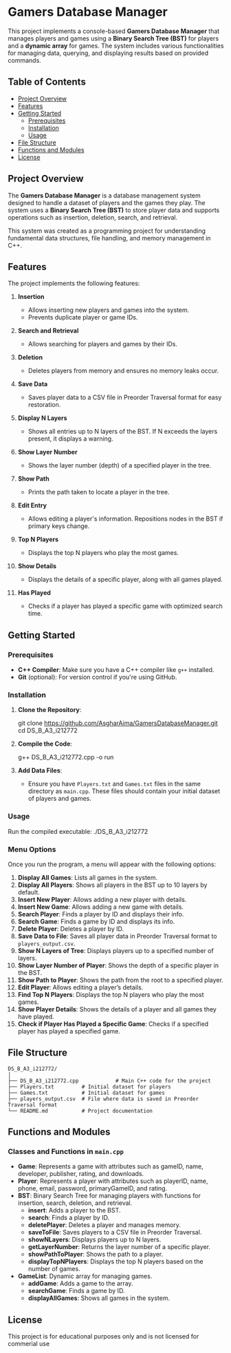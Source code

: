 

# Gamers Database Manager

This project implements a console-based **Gamers Database Manager** that manages players and games using a **Binary Search Tree (BST)** for players and a **dynamic array** for games. The system includes various functionalities for managing data, querying, and displaying results based on provided commands.

## Table of Contents
- [Project Overview](#project-overview)
- [Features](#features)
- [Getting Started](#getting-started)
  - [Prerequisites](#prerequisites)
  - [Installation](#installation)
  - [Usage](#usage)
- [File Structure](#file-structure)
- [Functions and Modules](#functions-and-modules)
- [License](#license)

## Project Overview
The **Gamers Database Manager** is a database management system designed to handle a dataset of players and the games they play. The system uses a **Binary Search Tree (BST)** to store player data and supports operations such as insertion, deletion, search, and retrieval.

This system was created as a programming project for understanding fundamental data structures, file handling, and memory management in C++.

## Features

The project implements the following features:

1. **Insertion**
   - Allows inserting new players and games into the system.
   - Prevents duplicate player or game IDs.
   
2. **Search and Retrieval**
   - Allows searching for players and games by their IDs.

3. **Deletion**
   - Deletes players from memory and ensures no memory leaks occur.

4. **Save Data**
   - Saves player data to a CSV file in Preorder Traversal format for easy restoration.

5. **Display N Layers**
   - Shows all entries up to N layers of the BST. If N exceeds the layers present, it displays a warning.

6. **Show Layer Number**
   - Shows the layer number (depth) of a specified player in the tree.

7. **Show Path**
   - Prints the path taken to locate a player in the tree.

8. **Edit Entry**
   - Allows editing a player's information. Repositions nodes in the BST if primary keys change.

9. **Top N Players**
   - Displays the top N players who play the most games.

10. **Show Details**
    - Displays the details of a specific player, along with all games played.

11. **Has Played**
    - Checks if a player has played a specific game with optimized search time.

## Getting Started

### Prerequisites
- **C++ Compiler**: Make sure you have a C++ compiler like `g++` installed.
- **Git** (optional): For version control if you're using GitHub.

### Installation
1. **Clone the Repository**:

   git clone https://github.com/AsgharAima/GamersDatabaseManager.git
   cd DS_B_A3_i212772

2. **Compile the Code**:
   
   g++ DS_B_A3_i212772.cpp -o run
   

3. **Add Data Files**:
   - Ensure you have `Players.txt` and `Games.txt` files in the same directory as `main.cpp`. These files should contain your initial dataset of players and games.

### Usage
Run the compiled executable:
./DS_B_A3_i212772


### Menu Options
Once you run the program, a menu will appear with the following options:

1. **Display All Games**: Lists all games in the system.
2. **Display All Players**: Shows all players in the BST up to 10 layers by default.
3. **Insert New Player**: Allows adding a new player with details.
4. **Insert New Game**: Allows adding a new game with details.
5. **Search Player**: Finds a player by ID and displays their info.
6. **Search Game**: Finds a game by ID and displays its info.
7. **Delete Player**: Deletes a player by ID.
8. **Save Data to File**: Saves all player data in Preorder Traversal format to `players_output.csv`.
9. **Show N Layers of Tree**: Displays players up to a specified number of layers.
10. **Show Layer Number of Player**: Shows the depth of a specific player in the BST.
11. **Show Path to Player**: Shows the path from the root to a specified player.
12. **Edit Player**: Allows editing a player’s details.
13. **Find Top N Players**: Displays the top N players who play the most games.
14. **Show Player Details**: Shows the details of a player and all games they have played.
15. **Check if Player Has Played a Specific Game**: Checks if a specified player has played a specified game.

## File Structure

```
DS_B_A3_i212772/
│
├── DS_B_A3_i212772.cpp            # Main C++ code for the project
├── Players.txt         # Initial dataset for players
├── Games.txt           # Initial dataset for games
├── players_output.csv  # File where data is saved in Preorder Traversal format
└── README.md           # Project documentation
```

## Functions and Modules

### Classes and Functions in `main.cpp`

- **Game**: Represents a game with attributes such as gameID, name, developer, publisher, rating, and downloads.
- **Player**: Represents a player with attributes such as playerID, name, phone, email, password, primaryGameID, and rating.
- **BST**: Binary Search Tree for managing players with functions for insertion, search, deletion, and retrieval.
  - **insert**: Adds a player to the BST.
  - **search**: Finds a player by ID.
  - **deletePlayer**: Deletes a player and manages memory.
  - **saveToFile**: Saves players to a CSV file in Preorder Traversal.
  - **showNLayers**: Displays players up to N layers.
  - **getLayerNumber**: Returns the layer number of a specific player.
  - **showPathToPlayer**: Shows the path to a player.
  - **displayTopNPlayers**: Displays the top N players based on the number of games.
- **GameList**: Dynamic array for managing games.
  - **addGame**: Adds a game to the array.
  - **searchGame**: Finds a game by ID.
  - **displayAllGames**: Shows all games in the system.

## License
This project is for educational purposes only and is not licensed for commerial use
